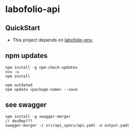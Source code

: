 # labofolio-api

## QuickStart

- This project depends on [labofolio-env.](https://github.com/foway0/labofolio-env/blob/master/README.md)

## npm updates

```
npm install -g npm-check-updates
ncu -u
npm install

npm outdated
npm update <package-name> --save
```

## see swagger

```
npm install -g swagger-merger
// devDep???
swagger-merger -i src/api_specs/api.yaml -o output.yaml
```